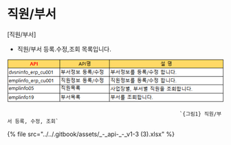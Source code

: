 # 직원/부서

 \[직원/부서\]

 - 직원/부서 등록.수정,조회 목록입니다.

![](../../.gitbook/assets/image%20%28118%29.png)

                                                            `{그림1} 직원/부서 등록, 수정, 조회` 

{% file src="../../.gitbook/assets/\_-\_api-\_-\_v1-3 \(3\).xlsx" %}

